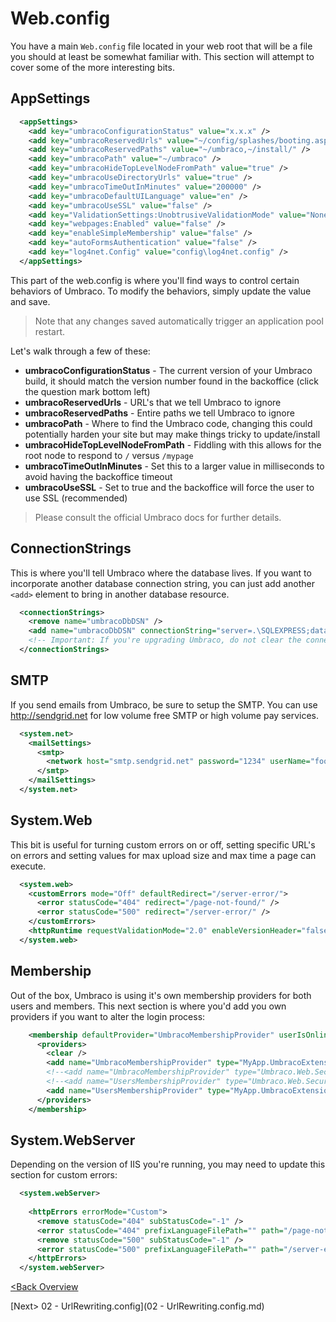 # Web.config

You have a main `Web.config` file located in your web root that will be a file you should at least be somewhat familiar with.  This section will attempt to cover some of the more interesting bits.

## AppSettings
```xml
  <appSettings>
    <add key="umbracoConfigurationStatus" value="x.x.x" />
    <add key="umbracoReservedUrls" value="~/config/splashes/booting.aspx,~/install/default.aspx,~/config/splashes/noNodes.aspx,~/VSEnterpriseHelper.axd" />
    <add key="umbracoReservedPaths" value="~/umbraco,~/install/" />
    <add key="umbracoPath" value="~/umbraco" />
    <add key="umbracoHideTopLevelNodeFromPath" value="true" />
    <add key="umbracoUseDirectoryUrls" value="true" />
    <add key="umbracoTimeOutInMinutes" value="200000" />
    <add key="umbracoDefaultUILanguage" value="en" />
    <add key="umbracoUseSSL" value="false" />
    <add key="ValidationSettings:UnobtrusiveValidationMode" value="None" />
    <add key="webpages:Enabled" value="false" />
    <add key="enableSimpleMembership" value="false" />
    <add key="autoFormsAuthentication" value="false" />
    <add key="log4net.Config" value="config\log4net.config" />
  </appSettings>
```

This part of the web.config is where you'll find ways to control certain behaviors of Umbraco.  To modify the behaviors, simply update the value and save.
>Note that any changes saved automatically trigger an application pool restart.

Let's walk through a few of these:

* **umbracoConfigurationStatus** - The current version of your Umbraco build, it should match the version number found in the backoffice (click the question mark bottom left)
* **umbracoReservedUrls** - URL's that we tell Umbraco to ignore
* **umbracoReservedPaths** - Entire paths we tell Umbraco to ignore
* **umbracoPath** - Where to find the Umbraco code, changing this could potentially harden your site but may make things tricky to update/install
* **umbracoHideTopLevelNodeFromPath** - Fiddling with this allows for the root node to respond to `/` versus `/mypage`
* **umbracoTimeOutInMinutes** - Set this to a larger value in milliseconds to avoid having the backoffice timeout
* **umbracoUseSSL** - Set to true and the backoffice will force the user to use SSL (recommended)

>Please consult the official Umbraco docs for further details.

## ConnectionStrings
This is where you'll tell Umbraco where the database lives.  If you want to incorporate another database connection string, you can just add another `<add>` element to bring in another database resource.

```xml
  <connectionStrings>
    <remove name="umbracoDbDSN" />
    <add name="umbracoDbDSN" connectionString="server=.\SQLEXPRESS;database=myservername;user id=sa;password=1234" providerName="System.Data.SqlClient" />
    <!-- Important: If you're upgrading Umbraco, do not clear the connection string / provider name during your web.config merge. -->
  </connectionStrings>
```

## SMTP
If you send emails from Umbraco, be sure to setup the SMTP.  You can use http://sendgrid.net for low volume free SMTP or high volume pay services.

```xml
  <system.net>
    <mailSettings>
      <smtp>
        <network host="smtp.sendgrid.net" password="1234" userName="foo" port="587" />
      </smtp>
    </mailSettings>
  </system.net>
```

## System.Web

This bit is useful for turning custom errors on or off, setting specific URL's on errors and setting values for max upload size and max time a page can execute.

```xml
  <system.web>
    <customErrors mode="Off" defaultRedirect="/server-error/">
      <error statusCode="404" redirect="/page-not-found/" />
      <error statusCode="500" redirect="/server-error/" />
    </customErrors>
    <httpRuntime requestValidationMode="2.0" enableVersionHeader="false" targetFramework="4.5" maxRequestLength="26214400" executionTimeout="3600" />
  </system.web>
```

## Membership
Out of the box, Umbraco is using it's own membership providers for both users and members.  This next section is where you'd add you own providers if you want to alter the login process:

```xml
    <membership defaultProvider="UmbracoMembershipProvider" userIsOnlineTimeWindow="15">
      <providers>
        <clear />
        <add name="UmbracoMembershipProvider" type="MyApp.UmbracoExtensions.Shared.MembershipProviders.MemberMembershipProvider, MyApp.UmbracoExtensions" minRequiredNonalphanumericCharacters="0" minRequiredPasswordLength="4" useLegacyEncoding="true" enablePasswordRetrieval="false" enablePasswordReset="true" requiresQuestionAndAnswer="false" defaultMemberTypeAlias="Member" passwordFormat="Hashed" />
        <!--<add name="UmbracoMembershipProvider" type="Umbraco.Web.Security.Providers.MembersMembershipProvider, Umbraco" minRequiredNonalphanumericCharacters="0" minRequiredPasswordLength="4" useLegacyEncoding="true" enablePasswordRetrieval="false" enablePasswordReset="true" requiresQuestionAndAnswer="false" defaultMemberTypeAlias="Member" passwordFormat="Hashed" />-->
        <!--<add name="UsersMembershipProvider" type="Umbraco.Web.Security.Providers.UsersMembershipProvider, Umbraco" minRequiredNonalphanumericCharacters="0" minRequiredPasswordLength="4" useLegacyEncoding="true" enablePasswordRetrieval="false" enablePasswordReset="true" requiresQuestionAndAnswer="false" passwordFormat="Hashed" />-->
        <add name="UsersMembershipProvider" type="MyApp.UmbracoExtensions.Shared.MembershipProviders.UserMembershipProvider, MyApp.UmbracoExtensions" minRequiredNonalphanumericCharacters="0" minRequiredPasswordLength="4" useLegacyEncoding="true" enablePasswordRetrieval="false" enablePasswordReset="true" requiresQuestionAndAnswer="false" passwordFormat="Hashed" />
      </providers>
    </membership>
```

## System.WebServer

Depending on the version of IIS you're running, you may need to update this section for custom errors:

```xml
  <system.webServer>
    
    <httpErrors errorMode="Custom">
      <remove statusCode="404" subStatusCode="-1" />
      <error statusCode="404" prefixLanguageFilePath="" path="/page-not-found/" responseMode="ExecuteURL" />
      <remove statusCode="500" subStatusCode="-1" />
      <error statusCode="500" prefixLanguageFilePath="" path="/server-error/" responseMode="ExecuteURL" />
    </httpErrors>
  </system.webServer>
```

[<Back Overview](README.md)

[Next> 02 - UrlRewriting.config](02 - UrlRewriting.config.md)